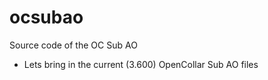 ocsubao
=======

Source code of the OC Sub AO

- Lets bring in the current (3.600) OpenCollar Sub AO files
